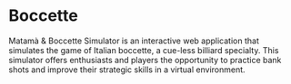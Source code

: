 # Boccette
Matamà &amp; Boccette Simulator is an interactive web application that simulates the game of Italian boccette, a cue-less billiard specialty. This simulator offers enthusiasts and players the opportunity to practice bank shots and improve their strategic skills in a virtual environment.
